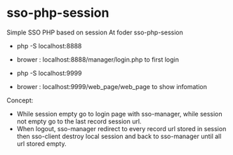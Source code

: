 # sso-php-session
Simple SSO PHP based on session
At foder sso-php-session
+ php -S localhost:8888
+ brower : localhost:8888/manager/login.php to first login

+ php -S localhost:9999
+ brower : localhost:9999/web_page/web_page to show infomation 
 
Concept:
<ul>
<li>While session empty go to login page with sso-manager, while session not empty go to the last record session url.</li>
<li>When logout, sso-manager redirect to every record url stored in session then sso-client destroy local session and back to sso-manager until all url stored empty.</li>
</ul>

